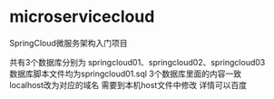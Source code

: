 # microservicecloud
SpringCloud微服务架构入门项目

共有3个数据库分别为 springcloud01、springcloud02、springcloud03<br/>
数据库脚本文件均为springcloud01.sql 3个数据库里面的内容一致<br/>
localhost改为对应的域名 需要到本机host文件中修改 详情可以百度

